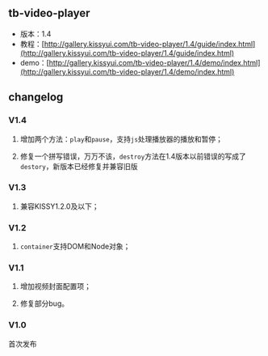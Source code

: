 ## tb-video-player

* 版本：1.4
* 教程：[http://gallery.kissyui.com/tb-video-player/1.4/guide/index.html](http://gallery.kissyui.com/tb-video-player/1.4/guide/index.html)
* demo：[http://gallery.kissyui.com/tb-video-player/1.4/demo/index.html](http://gallery.kissyui.com/tb-video-player/1.4/demo/index.html)

## changelog

### V1.4

1. 增加两个方法：`play`和`pause`，支持`js`处理播放器的播放和暂停；

2. 修复一个拼写错误，万万不该，`destroy`方法在1.4版本以前错误的写成了`destory`，新版本已经修复并兼容旧版

### V1.3

1. 兼容KISSY1.2.0及以下；

### V1.2

1. `container`支持DOM和Node对象；

### V1.1

1. 增加视频封面配置项；

2. 修复部分bug。

### V1.0

首次发布


